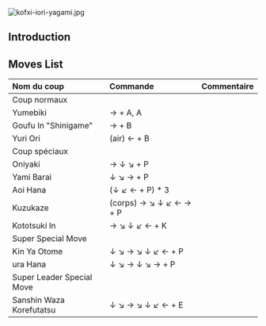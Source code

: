![](kofxi-iori-yagami.jpg "kofxi-iori-yagami.jpg")

## Introduction

## Moves List

| Nom du coup               | Commande                | Commentaire |
|:--------------------------|:------------------------|:------------|
| Coup normaux              |                         |             |
| Yumebiki                  | → + A, A                |             |
| Goufu In "Shinigame"      | → + B                   |             |
| Yuri Ori                  | (air) ← + B             |             |
| Coup spéciaux             |                         |             |
| Oniyaki                   | → ↓ ↘ + P               |             |
| Yami Barai                | ↓ ↘ → + P               |             |
| Aoi Hana                  | (↓ ↙ ← + P) \* 3        |             |
| Kuzukaze                  | (corps) → ↘ ↓ ↙ ← → + P |             |
| Kototsuki In              | → ↘ ↓ ↙ ← + K           |             |
| Super Special Move        |                         |             |
| Kin Ya Otome              | ↓ ↘ → ↘ ↓ ↙ ← + P       |             |
| ura Hana                  | ↓ ↘ → ↓ ↘ → + P         |             |
| Super Leader Special Move |                         |             |
| Sanshin Waza Korefutatsu  | ↓ ↘ → ↘ ↓ ↙ ← + E       |             |
